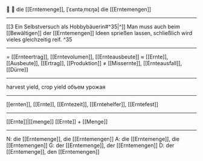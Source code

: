 🌾 🔴 die [[Erntemenge]], [ˈɛʁntəˌmɛŋə]
die [[Erntemengen]]

---
[[3  Ein Selbstversuch als Hobbybäuerin#^35|^]] Man muss auch beim [[Bewältigen]] der [[Erntemengen]] Ideen sprießen lassen, schließlich wird vieles gleichzeitig reif. ^35

---
= [[Ernteertrag]], [[Erntevolumen]], [[Ernteausbeute]]
≈ [[Ernte]], [[Ausbeute]], [[Ertrag]], [[Produktion]]
≠ [[Missernte]], [[Ernteausfall]], [[Dürre]]

---
harvest yield, crop yield
объем урожая

---
[[ernten]], [[Ernte]], [[Erntezeit]], [[Erntehelfer]], [[Erntefest]]

---
[[Ernte]]|[[menge]]
[[Ernte]] + [[Menge]]


---
N: die [[Erntemenge]], die [[Erntemengen]]
A: die [[Erntemenge]], die [[Erntemengen]]
G: der [[Erntemenge]], der [[Erntemengen]]
D: der [[Erntemenge]], den [[Erntemengen]]
